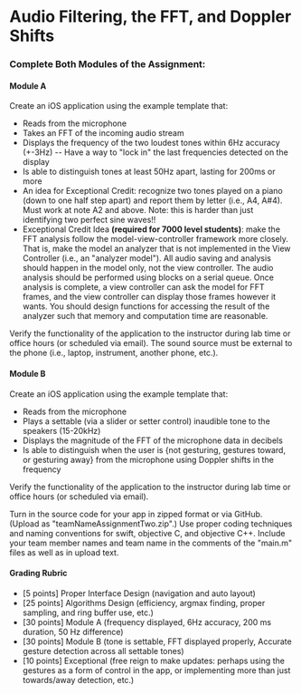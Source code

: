 # Audio Filtering, the FFT, and Doppler Shifts
### Complete Both Modules of the Assignment:
#### Module A
Create an iOS application using the example template that:
- Reads from the microphone
- Takes an FFT of the incoming audio stream
- Displays the frequency of the two loudest tones within 6Hz accuracy (+-3Hz)
-- Have a way to "lock in" the last frequencies detected on the display
- Is able to distinguish tones at least 50Hz apart, lasting for 200ms or more
- An idea for Exceptional Credit: recognize two tones played on a piano (down to one half step apart) and report them by letter (i.e., A4, A#4). Must work at note A2 and above. Note: this is harder than just identifying two perfect sine waves!!
- Exceptional Credit Idea **(required for 7000 level students)**: make the FFT analysis follow the model-view-controller framework more closely. That is, make the model an analyzer that is not implemented in the View Controller (i.e., an "analyzer model"). All audio saving and analysis should happen in the model only, not the view controller. The audio analysis should be performed using blocks on a serial queue. Once analysis is complete, a view controller can ask the model for FFT frames, and the view controller can display those frames however it wants. You should design functions for accessing the result of the analyzer such that memory and computation time are reasonable. 

Verify the functionality of the application to the instructor during lab time or office hours (or scheduled via email). The sound source must be external to the phone (i.e., laptop, instrument, another phone, etc.).

#### Module B
Create an iOS application using the example template that:
- Reads from the microphone
- Plays a settable (via a slider or setter control) inaudible tone to the speakers (15-20kHz)
- Displays the magnitude of the FFT of the microphone data in decibels
- Is able to distinguish when the user is {not gesturing, gestures toward, or gesturing away} from the microphone using Doppler shifts in the frequency

Verify the functionality of the application to the instructor during lab time or office hours (or scheduled via email).

Turn in the source code for your app in zipped format or via GitHub. (Upload as "teamNameAssignmentTwo.zip".) Use proper coding techniques and naming conventions for swift, objective C, and objective C++. Include your team member names and team name in the comments of the "main.m" files as well as in upload text. 

#### Grading Rubric
- [5 points] Proper Interface Design (navigation and auto layout)
- [25 points] Algorithms Design (efficiency, argmax finding, proper sampling, and ring buffer use, etc.)
- [30 points] Module A (frequency displayed, 6Hz accuracy, 200 ms duration, 50 Hz difference)
- [30 points] Module B (tone is settable, FFT displayed properly, Accurate gesture detection across all settable tones)
- [10 points] Exceptional (free reign to make updates: perhaps using the gestures as a form of control in the app, or implementing more than just towards/away detection, etc.)
